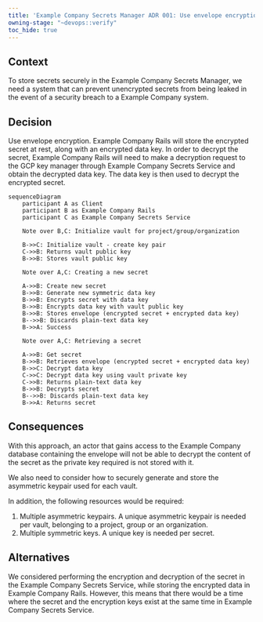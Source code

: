 ```yaml
---
title: 'Example Company Secrets Manager ADR 001: Use envelope encryption'
owning-stage: "~devops::verify"
toc_hide: true
---
```


## Context

To store secrets securely in the Example Company Secrets Manager, we need a system that can prevent unencrypted secrets from being leaked
in the event of a security breach to a Example Company system.

## Decision

Use envelope encryption. Example Company Rails will store the encrypted secret at rest, along with an encrypted data key.
In order to decrypt the secret, Example Company Rails will need to make a decryption request to the GCP key manager through Example Company
Secrets Service and obtain the decrypted data key. The data key is then used to decrypt the encrypted secret.

```mermaid
sequenceDiagram
    participant A as Client
    participant B as Example Company Rails
    participant C as Example Company Secrets Service

    Note over B,C: Initialize vault for project/group/organization

    B->>C: Initialize vault - create key pair
    C->>B: Returns vault public key
    B->>B: Stores vault public key

    Note over A,C: Creating a new secret

    A->>B: Create new secret
    B->>B: Generate new symmetric data key
    B->>B: Encrypts secret with data key
    B->>B: Encrypts data key with vault public key
    B->>B: Stores envelope (encrypted secret + encrypted data key)
    B-->>B: Discards plain-text data key
    B->>A: Success

    Note over A,C: Retrieving a secret

    A->>B: Get secret
    B->>B: Retrieves envelope (encrypted secret + encrypted data key)
    B->>C: Decrypt data key
    C->>C: Decrypt data key using vault private key
    C->>B: Returns plain-text data key
    B->>B: Decrypts secret
    B-->>B: Discards plain-text data key
    B->>A: Returns secret
```

## Consequences

With this approach, an actor that gains access to the Example Company database containing the envelope will not be able to
decrypt the content of the secret as the private key required is not stored with it.

We also need to consider how to securely generate and store the asymmetric keypair used for each vault.

In addition, the following resources would be required:

1. Multiple asymmetric keypairs. A unique asymmetric keypair is needed per vault, belonging to a project, group or an organization.
1. Multiple symmetric keys. A unique key is needed per secret.

## Alternatives

We considered performing the encryption and decryption of the secret in the Example Company Secrets Service, while storing the
encrypted data in Example Company Rails. However, this means that there would be a time where the secret and the encryption keys
exist at the same time in Example Company Secrets Service.
